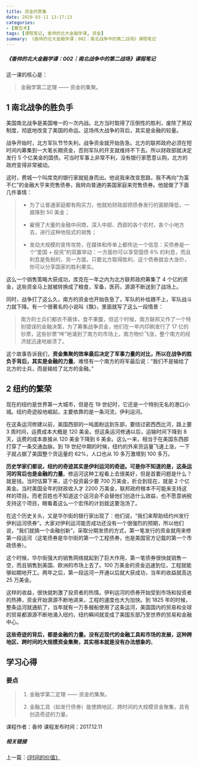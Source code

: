 ```yaml
---
title: 资金的聚集
date: 2020-03-11 13:17:13
categories:
- [舞空术]
tags: [课程笔记, 香帅的北大金融学课, 资金]
summary: 《香帅的北大金融学课：002｜南北战争中的第二战场》课程笔记
---
```


##### 《香帅的北大金融学课：002｜南北战争中的第二战场》课程笔记

这一课的核心是：

> 金融学第二定理 —— 资金的集聚。

## 1 南北战争的胜负手

美国南北战争是美国唯一的一次内战。北方当时取得了压倒性的胜利，废除了黑奴制度，彻底地改变了美国的命运。这场伟大战争的背后，其实是金融的较量。  

战争开始时，北方军队节节失利，战争资金就开始告急。北方的联邦政府必须在短时间内筹集到一大笔长期资金，否则军队的开支就维持不下去。所以财政部就决定发行 5 个亿美金的国债。可当时军事上非常不利，没有银行家愿意认购，北方的政府变得非常被动。

这时，费城一个叫库克的银行家就挺身而出。他说我来改变思路，我不再向“为富不仁”的金融大亨来兜售债券，我转向普通的美国家庭来兜售债券。他就做了下面几件事情：

> * 为了让普通家庭都有购买力，他就劝财政部把债券发行的面额降低，一直降到 50 美金；
>
> * 雇佣了大量的金融中间商，深入中部、西部的各个农村，各个小地方去，进行这种地毯式的销售；
>
> * 发动大规模的宣传攻势，在媒体和传单上都传达一个信息：买债券是一个“爱国 + 投资”的双赢举动：一方面你可以享受国债 6% 的利息，而且利息是免税的，另一方面，只要北方取得胜利，这个债券就会大涨价，你可以分享国家的胜利果实。

这么一个销售策略大获成功，库克在一年之内为北方联邦政府筹集了 4 个亿的资金，这些资金马上就被转换成了粮食，军备，医药，源源不断送到了战场上。

同时，战争打了这么久，南方的资金也开始告急了，军队的补给跟不上，军队战斗力就下降。有一个很著名的小说叫《飘》，里面就写了这么一段情景：

> 南方的士兵们都衣不蔽体，食不果腹，但这个时候，南方联邦又作了一个特别错误的金融决策，为了筹集战争资金，他们在一年内印刷发行了 17 亿的钞票，这些钞票“哗”地涌到了南方的市场上，南方物价飞涨，整个南方的经济就迅速地崩溃了。

这个故事告诉我们，**资金集聚的效率最后决定了军事力量的对比，所以在战争的胜负手背后，其实是金融的力量**。难怪有一个南方的将军最后说：“我们不是输给了北方的士兵，而是输给了北方的金融。”

## 2 纽约的繁荣

现在的纽约是世界第一大城市，但是在 19 世纪时，它还是一个特别无名的港口小城。纽约奇迹般地崛起，主要依靠的是一条河流，伊利运河。

在这条运河修建以前，美国西部的一吨面粉运到东部，要绕过密西西比河，路上要 3 周时间，运费成本大概是 120 美金。但这条运河修通以后，运输时间下降到 8 天，运费的成本直接从 120 美金下降到 6 美金。这么一来，相当于在美国东西部打穿了一条交通血脉。到 19 世纪中期的时候，纽约的外来货运量飞速上涨，一下子就占据了美国整个货运量的 62%，人口也从 10 多万激增到 100 多万。

**历史学家们都说，纽约的奇迹其实是伊利运河的奇迹。可是你不知道的是，这条运河的背后也是金融的力量**。修运河这种工程看上去很美好，但是首要问题是什么？就是钱。当时估算下来，这个投资最少要 700 万美金，折合到现在，就是 2 个亿美金。当时美国全年的财政收入才 2200 万美金，联邦政府根本不可能来支持这样的项目。而老百姓也不知道这个运河会不会替他们创造什么效益，也不愿意纳税支持这个项目，眼看着这么一个宏伟的计划就这要泡汤了。

在这个历史关头，又是华尔街的银行家出现了：他们说，“我们来帮助纽约州发行伊利运河债券”。大家对伊利运河能否成功还没有一个很强烈的预期，所以他们说，“我们就搞一个金融创新”，采取分期发债的方式，第一笔发行的资金就用来修第一段运河（这笔债券是华尔街的第一个工程债券，也是美国官方记载的第一个市政债券）。

这个时候，华尔街强大的销售网络就起到了巨大作用，第一笔债券很快就销售一空，而且销售到美国、欧洲的市场上去了。100 万美金的资金迅速到位，工程就能够如期地开工。两年之后，第一段运河一开通以后就大获成功，当年的收益就高达 25 万美金。

这样的收益，很快就刺激了投资者的热情。伊利运河的债券开始受到市场和投资者的热捧，资金开始源源不断地进来，工程的速度也大为加快。到 1825 年的时候，整条运河就通航了，当年就有一万多艘船使用了这条运河，美国国内的贸易和全球的贸易都源源不断地涌入纽约，纽约瞬间就变成了美国东部乃至世界的贸易和金融中心。

**这些奇迹的背后，都是金融的力量。没有近现代的金融工具和市场的发展，这种跨地区、跨时间的大规模资金集聚，其实根本就是没有办法想象的**。

## 学习心得

### 要点

> 1. 金融学第二定理 —— 资金的集聚。
>
> 2. 金融工具（如发行债券）能使跨地区、跨时间的大规模资金聚集，具有创造奇迹的力量。


课程作者：香帅
课程发布时间：2017.12.11

##### 相关链接

上一篇：[《时间的价值》](/online-course-notes/xiang-shuai-de-bei-da-jin-rong-xue-ke/20171211_001-yi-wan-mei-jin-zeng-pin-li-de-mi-mi/)
